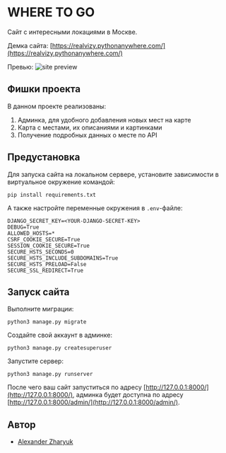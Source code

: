 # WHERE TO GO
Сайт с интересными локациями в Москве.

Демка сайта: [https://realvizy.pythonanywhere.com/](https://realvizy.pythonanywhere.com/)

Превью:
![site preview](https://user-images.githubusercontent.com/103115934/186663184-dcbcb7c5-0818-4618-9ca6-1c735a2b78b6.png)


## Фишки проекта
В данном проекте реализованы:
1. Админка, для удобного добавления новых мест на карте
2. Карта с местами, их описаниями и картинками
3. Получение подробных данных о месте по API

## Предустановка
Для запуска сайта на локальном сервере, установите зависимости в виртуальное окружение командой:
```shell
pip install requirements.txt
```

А также настройте переменные окружения в `.env`-файле:
```
DJANGO_SECRET_KEY=<YOUR-DJANGO-SECRET-KEY>
DEBUG=True
ALLOWED_HOSTS=*
CSRF_COOKIE_SECURE=True
SESSION_COOKIE_SECURE=True
SECURE_HSTS_SECONDS=0
SECURE_HSTS_INCLUDE_SUBDOMAINS=True
SECURE_HSTS_PRELOAD=False
SECURE_SSL_REDIRECT=True
```

## Запуск сайта
Выполните миграции: 
```shell
python3 manage.py migrate
```
Создайте свой аккаунт в админке:
```shell
python3 manage.py createsuperuser
```
Запустите сервер:
```shell
python3 manage.py runserver
```
После чего ваш сайт запуститься по адресу [http://127.0.0.1:8000/](http://127.0.0.1:8000/), админка будет доступна по адресу [http://127.0.0.1:8000/admin/](http://127.0.0.1:8000/admin/).

## Автор
* [Alexander Zharyuk](https://github.com/AlexanderZharyuk)